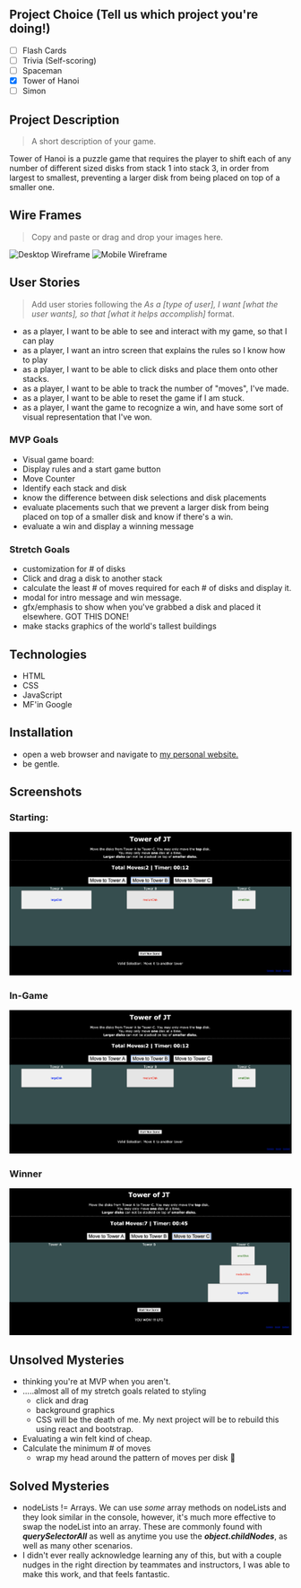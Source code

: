 ## Project Choice (Tell us which project you're doing!)

- [ ] Flash Cards
- [ ] Trivia (Self-scoring)
- [ ] Spaceman
- [x] Tower of Hanoi
- [ ] Simon

## Project Description

> A short description of your game.

Tower of Hanoi is a puzzle game that requires the player to shift each of any number of different sized disks from stack 1 into stack 3, in order from largest to smallest, preventing a larger disk from being placed on top of a smaller one.

## Wire Frames

> Copy and paste or drag and drop your images here.

![Desktop Wireframe](https://media.git.generalassemb.ly/user/30880/files/f6015380-0939-11eb-9080-825cdd963f2f)
![Mobile Wireframe](https://media.git.generalassemb.ly/user/30880/files/f699ea00-0939-11eb-93a2-d388acdd540f)

## User Stories

> Add user stories following the _As a [type of user], I want [what the user wants], so that [what it helps accomplish]_ format.

- as a player, I want to be able to see and interact with my game, so that I can play
- as a player, I want an intro screen that explains the rules so I know how to play
- as a player, I want to be able to click disks and place them onto other stacks.
- as a player, I want to be able to track the number of "moves", I've made.
- as a player, I want to be able to reset the game if I am stuck.
- as a player, I want the game to recognize a win, and have some sort of visual representation that I've won.

### MVP Goals

- Visual game board:
- Display rules and a start game button
- Move Counter
- Identify each stack and disk
- know the difference between disk selections and disk placements
- evaluate placements such that we prevent a larger disk from being placed on top of a smaller disk and know if there's a win.
- evaluate a win and display a winning message

### Stretch Goals

- customization for # of disks
- Click and drag a disk to another stack
- calculate the least # of moves required for each # of disks and display it.
- modal for intro message and win message.
- gfx/emphasis to show when you've grabbed a disk and placed it elsewhere. GOT THIS DONE!
- make stacks graphics of the world's tallest buildings

## Technologies

- HTML
- CSS
- JavaScript
- MF'in Google

## Installation

- open a web browser and navigate to [my personal website.](www.jamesetomassoni.com)
- be gentle.

## Screenshots

### Starting:

![starting-ss](images/In-Game.png)

### In-Game

![in-game-ss](images/In-Game.png)

### Winner

![winner-ss](images/Winner.png)

## Unsolved Mysteries

- thinking you're at MVP when you aren't.
- .....almost all of my stretch goals related to styling
  - click and drag
  - background graphics
  - CSS will be the death of me. My next project will be to rebuild this using react and bootstrap.
- Evaluating a win felt kind of cheap.
- Calculate the minimum # of moves
  - wrap my head around the pattern of moves per disk :facepalm:

## Solved Mysteries

- nodeLists != Arrays. We can use _some_ array methods on nodeLists and they look similar in the console, however, it's much more effective to swap the nodeList into an array. These are commonly found with **_querySelectorAll_** as well as anytime you use the **_object.childNodes_**, as well as many other scenarios.
- I didn't ever really acknowledge learning any of this, but with a couple nudges in the right direction by teammates and instructors, I was able to make this work, and that feels fantastic.
